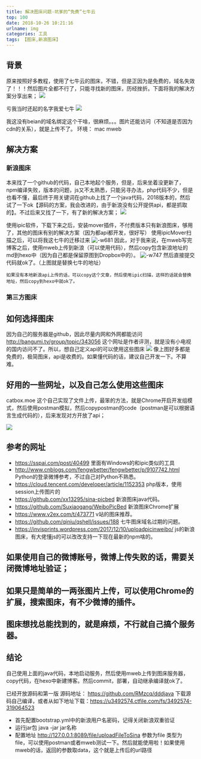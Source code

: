 ```yaml
---
title: 解决图床问题-坑爹的“免费”七牛云
top: 100
date: 2018-10-26 10:21:16
urlname: img
categories: 工具
tags: 【图床,新浪图床】
---
```

## 背景
原来按照好多教程，使用了七牛云的图床，不错，但是正因为是免费的，域名失效了！！！然后图片全都不行了，只能寻找新的图床，历经挫折。下面将我的解决方案分享出来；
![](https://ws3.sinaimg.cn/large/6f9556baly1fwlet9xcxej20z90eowgi.jpg)

亏我当时还起的名字我爱七牛
![](https://ws1.sinaimg.cn/large/6f9556baly1fwlet9twp9j211o0b7dh5.jpg)

我这没有beian的域名绑定这个干啥，很麻烦。。。图片还能访问（不知道是否因为cdn的关系），就是上传不了。 
环境：
mac
mweb

## 解决方案
### 新浪图床
本来找了一个github的代码，自己本地起个服务，但是，后来坐着没更新了，npm编译失败，版本的问题，js又不太熟悉，只能另寻办法，php代码不少，但是也看不懂，最后终于用关键词在github上找了一个java代码，2018版本的，然后试了一下ok【源码的方案，我会改进的，由于新浪没有公开提供api，都是抓取的】。不过后来又找了一下，有了新的解决方案；
 ![](https://ws2.sinaimg.cn/large/6f9556baly1fwlet9o7ygj20e2051glz.jpg)

使用ipic软件，下载下来之后，安装mover插件，不付费版本只有新浪图床，够用了，其他的图床有别的解决方案（因为都api都开发，很好写）
    使用ipicMover扫描之后，可以将我这七牛的迁移过来
    ![-w681](https://ws1.sinaimg.cn/large/6f9556baly1fwletad1bzj211u0mowqb.jpg)
    因此，对于我来说，在mweb写完博客之后，使用mweb上传到新浪（可以使用代码），然后copy包含新浪地址的md到hexo中（因为自己都是保留原图到Dropbox中的）。
    ![-w747](https://ws1.sinaimg.cn/large/6f9556baly1fwleta2zzlj215i09i425.jpg)
    然后直接提交代码就ok了。（上图就是替换七牛的地址）
    
    如果没有本地新浪api上传的话，可以copy这个文章，然后使用ipic扫描，这样的话就会替换地址，然后copy到hexo中就ok了。
    
     
### 第三方图床
    
## 如何选择图床
 因为自己的服务器是github，因此尽量内网和外网都能访问
 http://bangumi.tv/group/topic/343056 这个网址是作者评测，就是没有小电视的国内访问不了。所以，想自己定义api的可以使用这些图床
 ![](https://ws1.sinaimg.cn/large/6f9556baly1fwlet9znmtj20qf0fjmzx.jpg)
 像上图好多都是免费的，极简图床，api是收费的。如果懂代码的话，建议自己开发一下。不算难。
    
## 好用的一些网址，以及自己怎么使用这些图床
catbox.moe 这个自己实现了文件上传，最笨的方法，就是Chrome开启开发组模式，然后使用postman模拟，然后copypostman的code（postman是可以根据语言生成代码的），后来发现对方开放了api；

![](https://ws1.sinaimg.cn/large/6f9556baly1fwletaf5qej20vl07pt9q.jpg)



## 参考的网址
* https://sspai.com/post/40499 里面有Windows的和ipic类似的工具
* http://www.cnblogs.com/fengwbetter/fengwbetter/p/9107742.html Python的登录微博参考，不过自己对Python不熟悉。
* https://cloud.tencent.com/developer/article/1152353 php版本，使用session上传图片的
* https://github.com/xx13295/sina-picbed 新浪图床java代码。
* https://github.com/Suxiaogang/WeiboPicBed 新浪图床Chrome扩展
* https://www.v2ex.com/t/473771 v站的图床推荐。
* https://github.com/qiniu/qshell/issues/188 七牛图床域名过期的问题。
* https://invisprints.wordpress.com/2017/12/10/uploadpicinweibo/ js的新浪图床，有大佬懂js的可以改改支持一下现在最新的npm啥的。



## 如果使用自己的微博账号，微博上传失败的话，需要关闭微博地址验证；
## 如果只是简单的一两张图片上传，可以使用Chrome的扩展，搜索图床，有不少微博的插件。
## 图床想找总能找到的，就是麻烦，不行就自己搞个服务器。

## 结论
自己使用上面的java代码，本地启动服务，然后使用mweb上传到图床服务器，copy代码，在hexo中新建博客。然后commit，部署，自动继承编译就ok了。

已经开放源码和第一版
源码地址：
https://github.com/RMzcq/dddjava
下载源码自己编译，或者从如下地址下载：https://u3492574.ctfile.com/fs/3492574-319064523
* 首先配置bootstrap.yml中的新浪用户名密码，记得关闭新浪双重验证
* 运行jar包 java -jar jar名称
* 配置地址 http://127.0.0.1:8089/file/uploadFileToSina
  参数为file 类型为file，可以使用postman或者mweb测试一下。然后就能使用啦！如果使用mweb的话，返回的参数取data，这个就是上传后的url路径